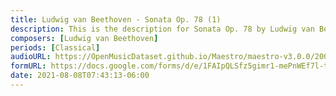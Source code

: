 ```yaml
---
title: Ludwig van Beethoven - Sonata Op. 78 (1)
description: This is the description for Sonata Op. 78 by Ludwig van Beethoven
composers: [Ludwig van Beethoven]
periods: [Classical]
audioURL: https://OpenMusicDataset.github.io/Maestro/maestro-v3.0.0/2006/MIDI-Unprocessed_05_R1_2006_01-05_ORIG_MID--AUDIO_05_R1_2006_01_Track01_wav.midi
formURL: https://docs.google.com/forms/d/e/1FAIpQLSfz5gimr1-mePnWEf7l-taaFs4cEqPvdb_CTYKQDHFpqyqW5g/viewform
date: 2021-08-08T07:43:13-06:00
---
```

